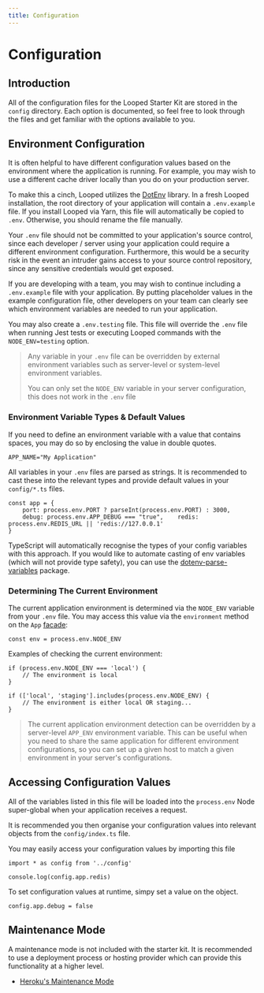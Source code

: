 ```yaml
---
title: Configuration
---
```

# Configuration

## Introduction

All of the configuration files for the Looped Starter Kit are stored in the `config` directory. Each option is documented, so feel free to look through the files and get familiar with the options available to you.

## Environment Configuration

It is often helpful to have different configuration values based on the environment where the application is running. For example, you may wish to use a different cache driver locally than you do on your production server.

To make this a cinch, Looped utilizes the [DotEnv](https://github.com/motdotla/dotenv) library. In a fresh Looped installation, the root directory of your application will contain a `.env.example` file. If you install Looped via Yarn, this file will automatically be copied to `.env`. Otherwise, you should rename the file manually.

Your `.env` file should not be committed to your application's source control, since each developer / server using your application could require a different environment configuration. Furthermore, this would be a security risk in the event an intruder gains access to your source control repository, since any sensitive credentials would get exposed.

If you are developing with a team, you may wish to continue including a `.env.example` file with your application. By putting placeholder values in the example configuration file, other developers on your team can clearly see which environment variables are needed to run your application. 

You may also create a `.env.testing` file. This file will override the `.env` file when running Jest tests or executing Looped commands with the `NODE_ENV=testing` option.

> Any variable in your `.env` file can be overridden by external environment variables such as server-level or system-level environment variables.
>
> You can only set the `NODE_ENV` variable in your server configuration, this does not work in the `.env` file

### Environment Variable Types & Default Values

If you need to define an environment variable with a value that contains spaces, you may do so by enclosing the value in double quotes.

```
APP_NAME="My Application"
```

All variables in your `.env` files are parsed as strings. It is recommended to cast these into the relevant types and provide default values in your `config/*.ts` files. 

```
const app = {
    port: process.env.PORT ? parseInt(process.env.PORT) : 3000,
    debug: process.env.APP_DEBUG === "true",    redis: process.env.REDIS_URL || 'redis://127.0.0.1'
}
```

TypeScript will automatically recognise the types of your config variables with this approach. If you would like to automate casting of env variables (which will not provide type safety), you can use the [dotenv-parse-variables](https://www.npmjs.com/package/dotenv-parse-variables) package.

### Determining The Current Environment

The current application environment is determined via the `NODE_ENV` variable from your `.env` file. You may access this value via the `environment` method on the `App` [facade](/facades):

```
const env = process.env.NODE_ENV
```

Examples of checking the current environment:

```
if (process.env.NODE_ENV === 'local') {
    // The environment is local
}

if (['local', 'staging'].includes(process.env.NODE_ENV) {
    // The environment is either local OR staging...
}
```

> The current application environment detection can be overridden by a server-level `APP_ENV` environment variable. This can be useful when you need to share the same application for different environment configurations, so you can set up a given host to match a given environment in your server's configurations.

## Accessing Configuration Values

All of the variables listed in this file will be loaded into the `process.env` Node super-global when your application receives a request. 

It is recommended you then organise your configuration values into relevant objects from the `config/index.ts` file.

You may easily access your configuration values by importing this file

```
import * as config from '../config'

console.log(config.app.redis)
```

To set configuration values at runtime, simpy set a value on the object.

```
config.app.debug = false
```

## Maintenance Mode

A maintenance mode is not included with the starter kit. It is recommended to use a deployment process or hosting provider which can provide this functionality at a higher level.

* [Heroku's Maintenance Mode](https://devcenter.heroku.com/articles/maintenance-mode)

